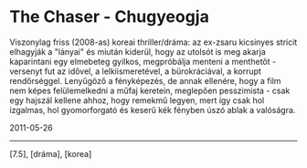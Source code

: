 # The Chaser - Chugyeogja

Viszonylag friss (2008-as) koreai thriller/dráma: az ex-zsaru kicsinyes stricit elhagyják a "lányai" és miután kiderül, hogy az utolsót is meg akarja kaparintani egy elmebeteg gyilkos, megpróbálja menteni a menthetőt - versenyt fut az idővel, a lelkiismeretével, a bürokráciával, a korrupt rendőrséggel. Lenyűgöző a fényképezés, de annak ellenére, hogy a film nem képes felülemelkedni a műfaj keretein, meglepően pesszimista - csak egy hajszál kellene ahhoz, hogy remekmű legyen, mert így csak hol izgalmas, hol gyomorforgató és keserű kék fényben úszó ablak a valóságra.

2011-05-26 

----

[7.5], [dráma], [korea]